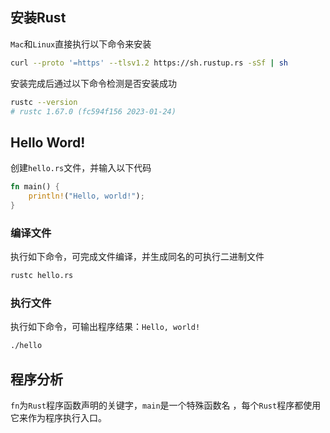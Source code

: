 ## 安装Rust

`Mac`和`Linux`直接执行以下命令来安装

```bash
curl --proto '=https' --tlsv1.2 https://sh.rustup.rs -sSf | sh
```

安装完成后通过以下命令检测是否安装成功

```bash
rustc --version
# rustc 1.67.0 (fc594f156 2023-01-24)
```

## Hello Word!

创建`hello.rs`文件，并输入以下代码

```rust
fn main() {
    println!("Hello, world!");
}
```

### 编译文件
执行如下命令，可完成文件编译，并生成同名的可执行二进制文件

```bash
rustc hello.rs
```

### 执行文件

执行如下命令，可输出程序结果：`Hello, world!`
```bash
./hello
```

## 程序分析

`fn`为`Rust`程序函数声明的关键字，`main`是一个特殊函数名 ，每个`Rust`程序都使用它来作为程序执行入口。

